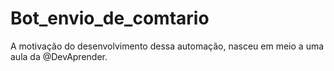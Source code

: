 # Bot_envio_de_comtario
A motivação do desenvolvimento dessa automação, nasceu em meio a uma aula da @DevAprender. 

